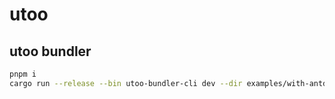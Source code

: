 # utoo

## utoo bundler

```bash
pnpm i
cargo run --release --bin utoo-bundler-cli dev --dir examples/with-antd --root . --target browser
```
